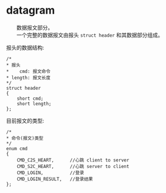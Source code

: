 # datagram
&emsp;&emsp;数据报文部分。</br>
&emsp;&emsp;一个完整的数据报文由报头 `struct header` 和其数据部分组成。

报头的数据结构:
```
/*
* 报头
*    cmd: 报文命令
* length: 报文长度
*/
struct header
{
    short cmd;
    short length;
};
```
目前报文的类型:
```
/*
* 命令(报文)类型
*/
enum cmd
{
    CMD_C2S_HEART,      //心跳 client to server
    CMD_S2C_HEART,      //心跳 server to client
    CMD_LOGIN,          //登录 
    CMD_LOGIN_RESULT,   //登录结果 
};
```
